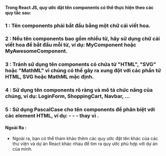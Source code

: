 #### Trong React JS, quy ước đặt tên components có thể thực hiện theo các quy tắc sau:
### 1 : Tên components phải bắt đầu bằng một chữ cái viết hoa.
### 2 : Nếu tên components bao gồm nhiều từ, hãy sử dụng chữ cái viết hoa để bắt đầu mỗi từ, ví    dụ: MyComponent hoặc MyAwesomeComponent.
### 3 : Tránh sử dụng tên components có chứa từ "HTML", "SVG" hoặc "MathML" vì chúng có thể gây ra xung đột với các phần tử HTML, SVG hoặc MathML mặc định.
### 4 : Sử dụng tên components rõ ràng và mô tả chức năng của chúng, ví dụ: LoginForm, ShoppingCart, Navbar, ...
### 5 : Sử dụng PascalCase cho tên components để phân biệt với các element HTML, ví dụ: -   - -<MyComponent /> thay vì <myComponent />.
#### Ngoài Ra :
 -  Ngoài ra, bạn có thể tham khảo thêm các quy ước đặt tên khác của các thư viện và dự án React khác nhau để tìm ra quy ước phù hợp với dự án của mình.
